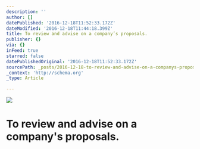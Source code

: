 ```yaml
---
description: ''
author: []
datePublished: '2016-12-18T11:52:33.172Z'
dateModified: '2016-12-18T11:44:18.399Z'
title: To review and advise on a company’s proposals.
publisher: {}
via: {}
inFeed: true
starred: false
datePublishedOriginal: '2016-12-18T11:52:33.172Z'
sourcePath: _posts/2016-12-18-to-review-and-advise-on-a-companys-proposals.md
_context: 'http://schema.org'
_type: Article

---
```

![](https://the-grid-user-content.s3-us-west-2.amazonaws.com/5b4461c9-d521-4cae-9e93-b433679c0cc3.jpg)

# To review and advise on a company's proposals.